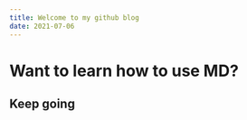 ```yaml
---
title: Welcome to my github blog
date: 2021-07-06
---
```


# Want to learn how to use MD?
## Keep going
